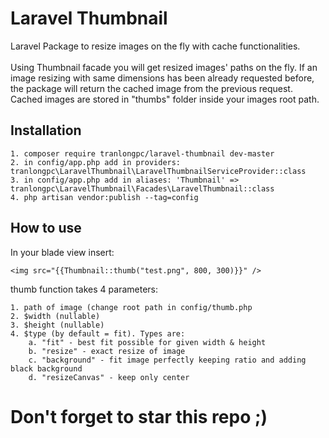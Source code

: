 # Laravel Thumbnail

Laravel Package to resize images on the fly with cache functionalities. <br/><br/>
Using Thumbnail facade you will get resized images' paths on the fly. If an image resizing with same dimensions has been already requested before, the package will return the cached image from the previous request. Cached images are stored in "thumbs" folder inside your images root path. 

## Installation

    1. composer require tranlongpc/laravel-thumbnail dev-master
    2. in config/app.php add in providers: tranlongpc\LaravelThumbnail\LaravelThumbnailServiceProvider::class
    3. in config/app.php add in aliases: 'Thumbnail' => tranlongpc\LaravelThumbnail\Facades\LaravelThumbnail::class
    4. php artisan vendor:publish --tag=config
    
## How to use

In your blade view insert:
    
    <img src="{{Thumbnail::thumb("test.png", 800, 300)}}" />
    
thumb function takes 4 parameters:

    1. path of image (change root path in config/thumb.php
    2. $width (nullable)
    3. $height (nullable)
    4. $type (by default = fit). Types are:
        a. "fit" - best fit possible for given width & height
        b. "resize" - exact resize of image
        c. "background" - fit image perfectly keeping ratio and adding black background
        d. "resizeCanvas" - keep only center

# Don't forget to star this repo ;)
